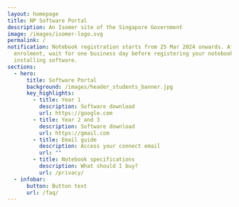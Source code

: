 ```yaml
---
layout: homepage
title: NP Software Portal
description: An Isomer site of the Singapore Government
image: /images/isomer-logo.svg
permalink: /
notification: Notebook registration starts from 25 Mar 2024 onwards. After
  enrolment, wait for one business day before registering your notebook and
  installing software.
sections:
  - hero:
      title: Software Portal
      background: /images/header_students_banner.jpg
      key_highlights:
        - title: Year 1
          description: Software download
          url: https://google.com
        - title: Year 2 and 3
          description: Software download
          url: https://gmail.com
        - title: Email guide
          description: Access your connect email
          url: ""
        - title: Notebook specifications
          description: What should I buy?
          url: /privacy/
  - infobar:
      button: Button text
      url: /faq/
---
```

